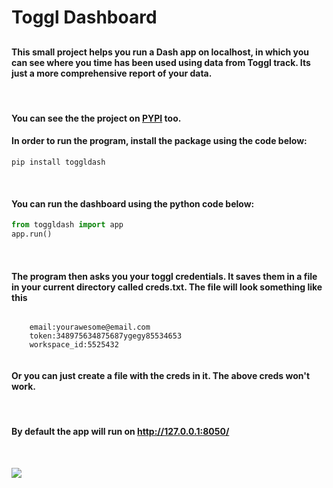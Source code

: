 # Toggl Dashboard
##
#### This small project helps you run a Dash app on localhost, in which you can see where you time has been used using data from Toggl track. Its just a more comprehensive report of your data. 

</br>

#### You can see the the project on [PYPI](https://pypi.org/project/toggldash/) too. 
#### In order to run the program, install the package using the code below:

```
pip install toggldash
```
</br>

#### You can run the dashboard using the python code below:
```python
from toggldash import app
app.run()
```
</br>

#### The program then asks you your toggl credentials. It saves them in a file in your current directory called creds.txt. The file will look something like this
```

    email:yourawesome@email.com
    token:348975634875687ygegy85534653
    workspace_id:5525432
    
```

#### Or you can just create a file with the creds in it. The above creds won't work.
</br>

#### By default the app will run on http://127.0.0.1:8050/

</br>

![](https://github.com/bigpappathanos-web/Toggl-Dashboard/blob/main/toggldash/images/Peek%202020-10-12%2013-26.gif?raw=true )

